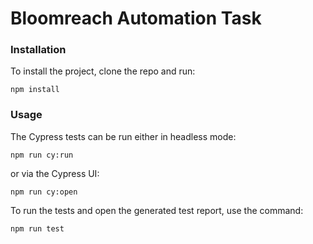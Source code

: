 # Bloomreach Automation Task

### Installation

To install the project, clone the repo and run:

```
npm install
```

### Usage

The Cypress tests can be run either in headless mode:

```
npm run cy:run
```

or via the Cypress UI:

```
npm run cy:open
```

To run the tests and open the generated test report, use the command:

```
npm run test
```

